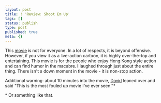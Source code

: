 ```yaml
---
layout: post
title: ! 'Review: Shoot Em Up'
tags: []
status: publish
type: post
published: true
meta: {}
---
```

This [movie](http://www.imdb.com/title/tt0465602/) is not for everyone.  In a lot of respects, it is beyond offensive.  However, if you view it as a live-action cartoon, it is highly over-the-top and entertaining.  This movie is for the people who enjoy Hong Kong style action and can find humor in the macabre.  I laughed through just about the entire thing.  There isn't a down moment in the movie - it is non-stop action.

Additional warning: about 10 minutes into the movie, [David](http://sweaterproject.org/) leaned over and said "This is the most fouled up movie I've ever seen."*

\* Or something like that.
